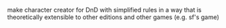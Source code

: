 make character creator for DnD with simplified rules in a way that is theoretically extensible to other editions and other games (e.g. sf's game)